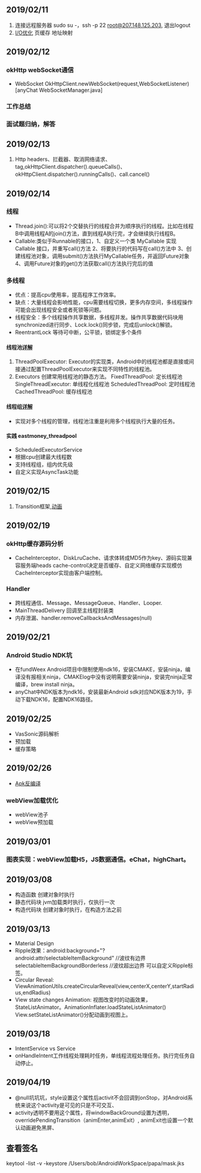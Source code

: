 ## 2019/02/11
1. 连接远程服务器 sudo su -，ssh -p 22 root@207.148.125.203, 退出logout
2. [I/O优化](https://time.geekbang.org/column/article/74988) 页缓存 地址映射

## 2019/02/12
### okHttp webSocket通信
- WebSocket  OkHttpClient.newWebSocket(request,WebSocketListener)[anyChat WebSocketManager.java]

### 工作总结

### 面试题归纳，解答

## 2019/02/13
1. Http headers、拦截器、取消网络请求、tag,okHttpClient.dispatcher().queueCalls()、okHttpClient.dispatcher().runningCalls()、call.cancel()

## 2019/02/14
### 线程
- Thread.join():可以将2个交替执行的线程合并为顺序执行的线程。比如在线程B中调用线程A的join()方法，直到线程A执行完，才会继续执行线程B。
- Callable:类似于Runnable的接口，1、自定义一个类 MyCallable 实现 Callable 接口，并重写call()方法
2、将要执行的代码写在call()方法中
3、创建线程池对象，调用submit()方法执行MyCallable任务，并返回Future对象
4、调用Future对象的get()方法获取call()方法执行完后的值

### 多线程
- 优点：提高cpu使用率，提高程序工作效率。
- 缺点：大量线程会影响性能，cpu需要线程切换，更多内存空间，多线程操作可能会出现线程安全或者死锁等问题。
- 线程安全：多个线程操作共享数据，多线程并发。操作共享数据代码块用synchronized进行同步、Lock.lock()同步锁，完成后unlock()解锁。
- ReentrantLock 等待可中断，公平锁，锁绑定多个条件

#### 线程池[详解](https://mp.weixin.qq.com/s?__biz=MzIxNzU1Nzk3OQ==&mid=2247486898&idx=1&sn=ae909df0b82ce8d1780bde223f388620&chksm=97f6b306a0813a107a15e0d999358073a66d7184b1e792536c27b213516e0daa1f5a6fbfd2e1&scene=38#wechat_redirect)
1. ThreadPoolExecutor: Executor的实现类，Android中的线程池都是直接或间接通过配置ThreadPoolExecutor来实现不同特性的线程池。
2. Executors 创建常用线程池的静态方法。
FixedThreadPool: 定长线程池
SingleThreadExecutor: 单线程化线程池
ScheduledThreadPool: 定时线程池
CachedThreadPool: 缓存线程池

#### 线程组[详解](https://mp.weixin.qq.com/s?__biz=MzA5MzI3NjE2MA==&mid=2650243240&idx=1&sn=e932f64adfbdfa8e7f6a7455c78df1a6&chksm=886371c7bf14f8d17a280c8095e6f21a41a3a8dd7177c5909e2d9d965cae82da9b0b210614ed&scene=38#wechat_redirect)
- 实现对多个线程的管理，线程池注重是利用多个线程执行大量的任务。

#### 实践 eastmoney_threadpool
- ScheduledExecutorService
- 根据cpu创建最大线程数
- 支持线程组，组内优先级
- 自定义实现AsyncTask功能


## 2019/02/15
1. Transition框架,[动画](https://mp.weixin.qq.com/s?__biz=MzIwMzYwMTk1NA==&mid=2247490612&idx=1&sn=c14add48a4fc7237195d74967a09c835&chksm=96cdbd79a1ba346f7f7a932400e7368f586394437742bd23d3da98971b0580eb17c10a09a2ce&mpshare=1&scene=1&srcid=0215PDH6JzsIqU0W3LFPNRod&key=52682f658a905933dfbfe2c2d21fc45fb58875edf2abca897ebd1e347d4ad9461de1e7c7590b0a40fd7862b12f892607506a41cc4365d58377314d09927261d2d4ff65d22e5261b975c830e72ba0b902&ascene=0&uin=MTY3NzY1MzQ4MQ%3D%3D&devicetype=iMac+MacBookPro12%2C1+OSX+OSX+10.10.5+build(14F2511)&version=11020012&lang=zh_CN&pass_ticket=bSi7d9YrcExMFLdu%2Fi6BC3TX657Y4y2XFwshJheHoPhzrkF0NlvDoM6RLur%2BUS3X)

## 2019/02/19
### okHttp缓存源码分析
- CacheInterceptor、DiskLruCache、请求体转成MD5作为key、源码实现兼容服务端heads cache-control决定是否缓存、自定义网络缓存实现模仿CacheInterceptor实现由客户端控制。

### Handler
- 跨线程通信、Message、MessageQueue、Handler、Looper.
- MainThreadDelivery 回调至主线程封装类
- 内存泄漏、handler.removeCallbacksAndMessages(null)

## 2019/02/21
### Android Studio NDK坑
- 在fundWeex Android项目中限制使用ndk16，安装CMAKE，安装ninja，编译没有报相关ninja，CMAKElog中没有说明需要安装ninja，安装完ninja正常编译，brew install ninja。
- anyChat中NDK版本为ndk16，安装最新Android sdk对应NDK版本为19，手动下载NDK16，配置NDK16路径。

## 2019/02/25
- VasSonic源码解析
- 预加载
- 缓存策略

## 2019/02/26
- [Apk反编译](https://mp.weixin.qq.com/s/nn-nwXnRI9JYSmknH1pzYg)

### webView加载优化
- webView池子
- webView预加载

## 2019/03/01

### 图表实现：webView加载H5，JS数据通信。eChat，highChart。

## 2019/03/08
- 构造函数 创建对象时执行
- 静态代码块 jvm加载类时执行，仅执行一次
- 构造代码块 创建对象时执行，在构造方法之前

## 2019/03/13
- Material Design 
- Ripple效果：android:background="?android:attr/selectableItemBackground" //波纹有边界 selectableItemBackgroundBorderless //波纹超出边界  可以自定义Ripple标签。
- Circular Reveal: ViewAnimationUtils.createCircularReveal(view,centerX,centerY,startRadius,endRadius)
- View state changes Animation: 视图改变时的动画效果，StateListAnimator。AnimationInflater.loadStateListAnimator() View.setStateListAnimator()分配动画到视图上。

## 2019/03/18
- IntentService vs Service
- onHandleIntent工作线程处理耗时任务，单线程流程处理任务。执行完任务自动停止。

## 2019/04/19
- <item name="android:windowBackground">@null</item>坑坑坑，style设置这个属性后activit不会回调到onStop，对Android系统来说这个activity是可见的只是不可交互、
- activity透明不要用这个属性，将windowBackGround设置为透明，overridePendingTransition（animEnter,animExit）, animExit也设置一个默认动画避免黑屏、

## 查看签名
keytool -list -v -keystore /Users/bob/AndroidWorkSpace/papa/mask.jks









